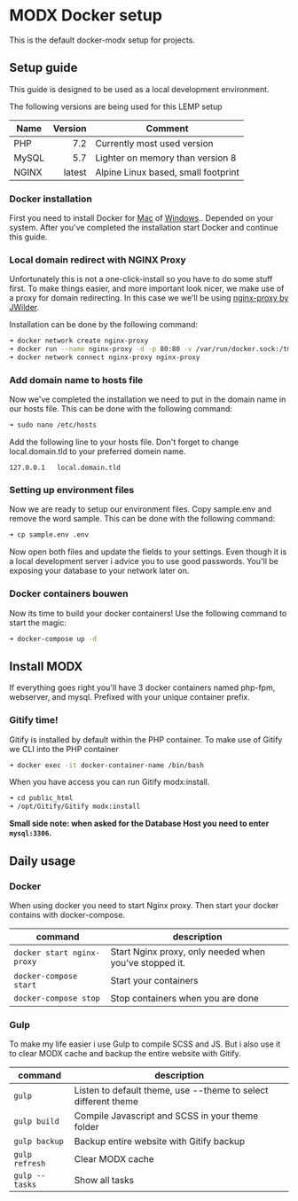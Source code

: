 # MODX Docker setup
This is the default docker-modx setup for projects.

## Setup guide
This guide is designed to be used as a local development environment.

The following versions are being used for this LEMP setup

| Name | Version | Comment
| --- | ---: | ---
| PHP | 7.2 | Currently most used version
| MySQL | 5.7 | Lighter on memory than version 8
| NGINX | latest | Alpine Linux based, small footprint 

### Docker installation
First you need to install Docker for [Mac](https://docs.docker.com/v17.12/docker-for-mac/install/) of [Windows](https://docs.docker.com/v17.12/docker-for-windows/install/).. Depended on your system.
After you've completed the installation start Docker and continue this guide.

### Local domain redirect with NGINX Proxy
Unfortunately this is not a one-click-install so you have to do some stuff first. To make things easier, and more important look nicer, we make use of a proxy for domain redirecting.
In this case we we'll be using [nginx-proxy by JWilder](https://github.com/jwilder/nginx-proxy).

Installation can be done by the following command:
```zsh
➜ docker network create nginx-proxy
➜ docker run --name nginx-proxy -d -p 80:80 -v /var/run/docker.sock:/tmp/docker.sock:ro jwilder/nginx-proxy
➜ docker network connect nginx-proxy nginx-proxy
```

### Add domain name to hosts file
Now we've completed the installation we need to put in the domain name in our hosts file. 
This can be done with the following command: 
```zsh
➜ sudo nano /etc/hosts
```

Add the following line to your hosts file. Don't forget to change local.domain.tld to your preferred domein name. 
```text
127.0.0.1   local.domain.tld
```

### Setting up environment files
Now we are ready to setup our environment files. Copy sample.env and remove the word sample.
This can be done with the following command:
```zsh
➜ cp sample.env .env
```

Now open both files and update the fields to your settings. Even though it is a local development server
i advice you to use good passwords. You'll be exposing your database to your network later on.

### Docker containers bouwen
Now its time to build your docker containers! Use the following command to start the magic:
```zsh
➜ docker-compose up -d
```

## Install MODX
If everything goes right you'll have 3 docker containers named php-fpm, webserver, and mysql. 
Prefixed with your unique container prefix. 

### Gitify time!
Gitify is installed by default within the PHP container. To make use of Gitify we CLI into the PHP container 
```zsh
➜ docker exec -it docker-container-name /bin/bash
```  

When you have access you can run Gitify modx:install.
```zsh
➜ cd public_html
➜ /opt/Gitify/Gitify modx:install
```
__Small side note: when asked for the Database Host you need to enter `mysql:3306`.__

## Daily usage

### Docker
When using docker you need to start Nginx proxy. Then start your docker contains with docker-compose.

| command | description
| --- | ---
| `docker start nginx-proxy` | Start Nginx proxy, only needed when you've stopped it.
| `docker-compose start` | Start your containers
| `docker-compose stop` | Stop containers when you are done

### Gulp
To make my life easier i use Gulp to compile SCSS and JS. But i also use it to clear MODX cache 
and backup the entire website with Gitify. 

| command | description
| --- | ---
| `gulp` | Listen to default theme, use --theme to select different theme
| `gulp build` | Compile Javascript and SCSS in your theme folder
| `gulp backup` | Backup entire website with Gitify backup
| `gulp refresh` | Clear MODX cache
| `gulp --tasks` | Show all tasks